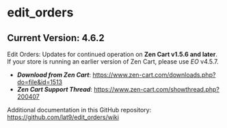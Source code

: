 # edit_orders

## Current Version: 4.6.2

Edit Orders: Updates for continued operation on **Zen Cart v1.5.6 and later**.  If your store is running an earlier version of Zen Cart, please use _EO_ v4.5.7.

- _**Download from Zen Cart**_: https://www.zen-cart.com/downloads.php?do=file&id=1513
- _**Zen Cart Support Thread**_: https://www.zen-cart.com/showthread.php?200407

Additional documentation in this GitHub repository: https://github.com/lat9/edit_orders/wiki
